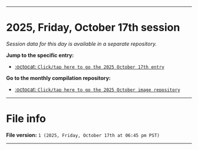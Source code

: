 
***

# 2025, Friday, October 17th session

_Session data for this day is available in a separate repository._

**Jump to the specific entry:**

- [:octocat: `Click/tap here to go the 2025 October 17th entry`](https://github.com/seanpm2001/SeansLifeArchive_Images_MotorWorld_CarFactory_Y2025_V10/tree/SeansLifeArchive_Images_MotorWorld_CarFactory_Y2025_V10_Main-dev/2025/10_October/17/)

**Go to the monthly compilation repository:**

- [:octocat: `Click/tap here to go the 2025 October image repository`](https://github.com/seanpm2001/SeansLifeArchive_Images_MotorWorld_CarFactory_Y2025_V10/)

***

# File info

**File version:** `1 (2025, Friday, October 17th at 06:45 pm PST)`

***
